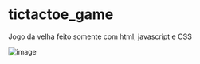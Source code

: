 # tictactoe_game
Jogo da velha feito somente com html, javascript e CSS

![image](https://user-images.githubusercontent.com/45239448/162860311-df19728e-812b-4755-92ac-9aab37fe8cf9.png)
